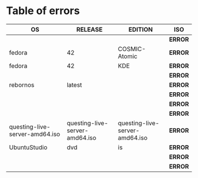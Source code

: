 # Table of errors
<!-- TABLE -->
| OS|RELEASE|EDITION|ISO |
|---|---|---|---|
|  |  |  | **ERROR** |
| fedora | 42 | COSMIC-Atomic | **ERROR** |
| fedora | 42 | KDE | **ERROR** |
|  |  |  | **ERROR** |
| rebornos | latest |  | **ERROR** |
|  |  |  | **ERROR** |
|  |  |  | **ERROR** |
|  |  |  | **ERROR** |
| questing-live-server-amd64.iso | questing-live-server-amd64.iso | questing-live-server-amd64.iso | **ERROR** |
| UbuntuStudio | dvd | is | **ERROR** |
|  |  |  | **ERROR** |
|  |  |  | **ERROR** |
